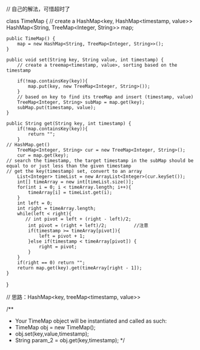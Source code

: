 // 自己的解法，可惜超时了

class TimeMap {
    // create a HashMap<key, HashMap<timestamp, value>>
    HashMap<String, TreeMap<Integer, String>> map; 
    

    public TimeMap() {
        map = new HashMap<String, TreeMap<Integer, String>>();
    }
    
    public void set(String key, String value, int timestamp) {
        // create a treemap<timestamp, value>, sorting based on the timestamp
        
        if(!map.containsKey(key)){
            map.put(key, new TreeMap<Integer, String>());
        }
        // based on key to find its treeMap and insert (timestamp, value)
        TreeMap<Integer, String> subMap = map.get(key);
        subMap.put(timestamp, value);           
    }
    
    public String get(String key, int timestamp) {
        if(!map.containsKey(key)){
            return "";
        }
    // HashMap.get()
        TreeMap<Integer, String> cur = new TreeMap<Integer, String>();
        cur = map.get(key);   
    // search the timestamp, the target timestamp in the subMap should be equal to or just less than the given timestamp
    // get the key(timestamp) set, convert to an array   
        List<Integer> timeList = new ArrayList<Integer>(cur.keySet());
        int[] timeArray = new int[timeList.size()];
        for(int i = 0; i < timeArray.length; i++){
            timeArray[i] = timeList.get(i);
        }
        int left = 0;
        int right = timeArray.length;
        while(left < right){
           // int pivot = left + (right - left)/2;
            int pivot = (right + left)/2;          //注意
            if(timestamp >= timeArray[pivot]){
                left = pivot + 1;
            }else if(timestamp < timeArray[pivot]) {
                right = pivot;
            }
        }
        if(right == 0) return ""; 
        return map.get(key).get(timeArray[right - 1]);   
    }
}


// 思路：HashMap<key, treeMap<timestamp, value>>

/**
 * Your TimeMap object will be instantiated and called as such:
 * TimeMap obj = new TimeMap();
 * obj.set(key,value,timestamp);
 * String param_2 = obj.get(key,timestamp);
 */